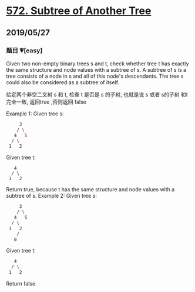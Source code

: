 # [572. Subtree of Another Tree](https://leetcode.com/problems/subtree-of-another-tree/)

## 2019/05/27

### 题目 💗[easy]

Given two non-empty binary trees s and t, check whether tree t has exactly the same structure and node values with a subtree of s. A subtree of s is a tree consists of a node in s and all of this node's descendants. The tree s could also be considered as a subtree of itself.

给定两个非空二叉树 s 和 t, 检查 t 是否是 s 的子树, 也就是说 s 或者 s的子树 和t完全一致, 返回true ,否则返回 false

Example 1:
Given tree s:

```bash
     3
    / \
   4   5
  / \
 1   2
```

Given tree t:

```basg
   4
  / \
 1   2
```

Return true, because t has the same structure and node values with a subtree of s.
Example 2:
Given tree s:

```bash
     3
    / \
   4   5
  / \
 1   2
    /
   0
```

Given tree t:

```bash
   4
  / \
 1   2
```

Return false.
